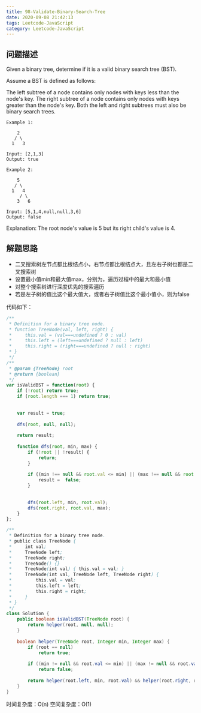 ```yaml
---
title: 98-Validate-Binary-Search-Tree
date: 2020-09-08 21:42:13
tags: Leetcode-JavaScript
category: Leetcode-JavaScript
---
```


## 问题描述

Given a binary tree, determine if it is a valid binary search tree (BST).

Assume a BST is defined as follows:

The left subtree of a node contains only nodes with keys less than the node's key.
The right subtree of a node contains only nodes with keys greater than the node's key.
Both the left and right subtrees must also be binary search trees.
 
```
Example 1:

    2
   / \
  1   3

Input: [2,1,3]
Output: true
```
<!--more-->

```
Example 2:

    5
   / \
  1   4
     / \
    3   6

Input: [5,1,4,null,null,3,6]
Output: false
```

Explanation: The root node's value is 5 but its right child's value is 4.

## 解题思路

- 二叉搜索树左节点都比根结点小，右节点都比根结点大，且左右子树也都是二叉搜索树
- 设置最小值min和最大值max，分别为，遍历过程中的最大和最小值
- 对整个搜索树进行深度优先的搜索遍历
- 若是左子树的值比这个最大值大，或者右子树值比这个最小值小，则为false

代码如下：

```javascript
/**
 * Definition for a binary tree node.
 * function TreeNode(val, left, right) {
 *     this.val = (val===undefined ? 0 : val)
 *     this.left = (left===undefined ? null : left)
 *     this.right = (right===undefined ? null : right)
 * }
 */
/**
 * @param {TreeNode} root
 * @return {boolean}
 */
var isValidBST = function(root) {
    if (!root) return true;
    if (root.length === 1) return true;
    
    
    var result = true;
    
    dfs(root, null, null);
    
    return result;
    
    function dfs(root, min, max) {
        if (!root || !result) {
            return;
        }
        
        if ((min !== null && root.val <= min) || (max !== null && root.val >= max)) {
            result =  false; 
        }
        
        
        dfs(root.left, min, root.val);
        dfs(root.right, root.val, max);
    }
};
```

```java
/**
 * Definition for a binary tree node.
 * public class TreeNode {
 *     int val;
 *     TreeNode left;
 *     TreeNode right;
 *     TreeNode() {}
 *     TreeNode(int val) { this.val = val; }
 *     TreeNode(int val, TreeNode left, TreeNode right) {
 *         this.val = val;
 *         this.left = left;
 *         this.right = right;
 *     }
 * }
 */
class Solution {
    public boolean isValidBST(TreeNode root) {
        return helper(root, null, null);
    }
    
    boolean helper(TreeNode root, Integer min, Integer max) {
        if (root == null)
            return true;
        
        if ((min != null && root.val <= min) || (max != null && root.val >= max))
            return false;
        
        return helper(root.left, min, root.val) && helper(root.right, root.val, max);
    }
}
```
时间复杂度：O(n)
空间复杂度：O(1)   
